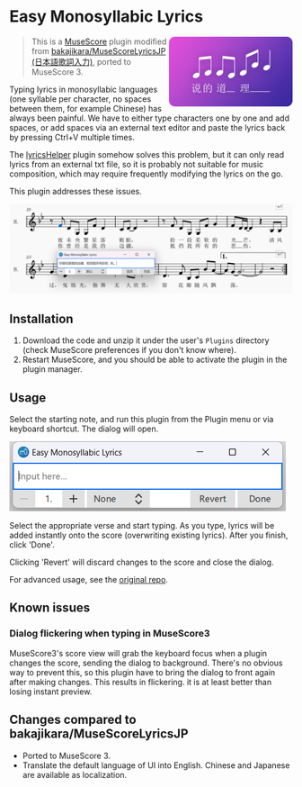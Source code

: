 # Easy Monosyllabic Lyrics

<img align=right src="./EasyMonosyllabicLyrics.png" width=220px />

> This is a [MuseScore](http://musescore.org/) plugin modified from [bakajikara/MuseScoreLyricsJP (日本語歌詞入力)](https://github.com/bakajikara/MuseScoreLyricsJP), ported to MuseScore 3.

Typing lyrics in monosyllabic languages (one syllable per character, no spaces between them, for example Chinese) has always been painful. We have to either type characters one by one and add spaces, or add spaces via an external text editor and paste the lyrics back by pressing Ctrl+V multiple times.

The [lyricsHelper](https://github.com/SnakeAmadeus/lyricsHelper) plugin somehow solves this problem, but it can only read lyrics from an external txt file, so it is probably not suitable for music composition, which may require frequently modifying the lyrics on the go.

This plugin addresses these issues.

![Screenshot](readme-assets/screenshot.png)

## Installation

1. Download the code and unzip it under the user's `Plugins` directory (check MuseScore preferences if you don't know where).
2. Restart MuseScore, and you should be able to activate the plugin in the plugin manager.

## Usage

Select the starting note, and run this plugin from the Plugin menu or via keyboard shortcut. The dialog will open.

![Dialog](readme-assets/dialog.png)

Select the appropriate verse and start typing. As you type, lyrics will be added instantly onto the score (overwriting existing lyrics). After you finish, click 'Done'.

Clicking 'Revert' will discard changes to the score and close the dialog.

For advanced usage, see the [original repo](https://github.com/bakajikara/MuseScoreLyricsJP).

## Known issues

### Dialog flickering when typing in MuseScore3

MuseScore3's score view will grab the keyboard focus when a plugin changes the score, sending the dialog to background. There's no obvious way to prevent this, so this plugin have to bring the dialog to front again after making changes. This results in flickering. it is at least better than losing instant preview.

## Changes compared to bakajikara/MuseScoreLyricsJP

- Ported to MuseScore 3.
- Translate the default language of UI into English. Chinese and Japanese are available as localization.
